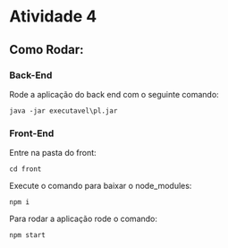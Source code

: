 # Atividade 4

## Como Rodar:

### Back-End

Rode a aplicação do back end com o seguinte comando:

    java -jar executavel\pl.jar  

### Front-End

Entre na pasta do front:

    cd front

Execute o comando para baixar o node_modules:

    npm i

Para rodar a aplicação rode o comando:

    npm start
